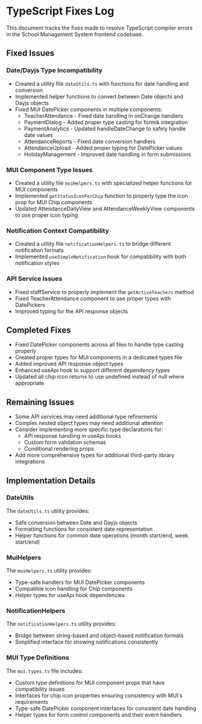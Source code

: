 # TypeScript Fixes Log

This document tracks the fixes made to resolve TypeScript compiler errors in the School Management System frontend codebase.

## Fixed Issues

### Date/Dayjs Type Incompatibility

- Created a utility file `dateUtils.ts` with functions for date handling and conversion
- Implemented helper functions to convert between Date objects and Dayjs objects
- Fixed MUI DatePicker components in multiple components:
  - TeacherAttendance - Fixed date handling in onChange handlers
  - PaymentDialog - Added proper type casting for formik integration
  - PaymentAnalytics - Updated handleDateChange to safely handle date values
  - AttendanceReports - Fixed date conversion handlers
  - AttendanceUpload - Added proper typing for DatePicker values
  - HolidayManagement - Improved date handling in form submissions

### MUI Component Type Issues

- Created a utility file `muiHelpers.ts` with specialized helper functions for MUI components
- Implemented `getStatusIconForChip` function to properly type the icon prop for MUI Chip components
- Updated AttendanceDailyView and AttendanceWeeklyView components to use proper icon typing

### Notification Context Compatibility

- Created a utility file `notificationHelpers.ts` to bridge different notification formats
- Implemented `useSimpleNotification` hook for compatibility with both notification styles

### API Service Issues

- Fixed staffService to properly implement the `getActiveTeachers` method
- Fixed TeacherAttendance component to use proper types with DatePickers
- Improved typing for the API response objects

## Completed Fixes

- Fixed DatePicker components across all files to handle type casting properly
- Created proper types for MUI components in a dedicated types file
- Added improved API response object types
- Enhanced useApi hook to support different dependency types
- Updated all chip icon returns to use undefined instead of null where appropriate

## Remaining Issues

- Some API services may need additional type refinements
- Complex nested object types may need additional attention
- Consider implementing more specific type declarations for:
  - API response handling in useApi hooks
  - Custom form validation schemas
  - Conditional rendering props
- Add more comprehensive types for additional third-party library integrations

## Implementation Details

### DateUtils

The `dateUtils.ts` utility provides:
- Safe conversion between Date and Dayjs objects
- Formatting functions for consistent date representation
- Helper functions for common date operations (month start/end, week start/end)

### MuiHelpers

The `muiHelpers.ts` utility provides:
- Type-safe handlers for MUI DatePicker components
- Compatible icon handling for Chip components
- Helper types for useApi hook dependencies

### NotificationHelpers

The `notificationHelpers.ts` utility provides:
- Bridge between string-based and object-based notification formats
- Simplified interface for showing notifications consistently

### MUI Type Definitions

The `mui.types.ts` file includes:
- Custom type definitions for MUI component props that have compatibility issues
- Interfaces for chip icon properties ensuring consistency with MUI's requirements
- Type-safe DatePicker component interfaces for consistent date handling
- Helper types for form control components and their event handlers
